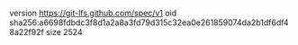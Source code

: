 version https://git-lfs.github.com/spec/v1
oid sha256:a6698fdbdc3f8d1a2a8a3fd79d315c32ea0e261859074da2b1df6df48a22f92f
size 2524
